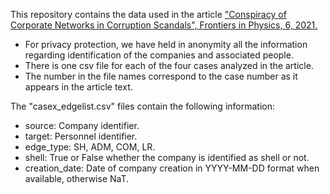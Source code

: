 This repository contains the data used in the article ["Conspiracy of Corporate Networks in Corruption Scandals", Frontiers in Physics, 6, 2021.](https://www.frontiersin.org/articles/10.3389/fphy.2021.667471/full)

* For privacy protection, we have held in anonymity all the information regarding identification of the companies and associated people. 
* There is one csv file for each of the four cases analyzed in the article. 
* The number in the file names correspond to the case number as it appears in the article text.

The "casex_edgelist.csv" files contain the following information:
* source: Company identifier.
* target: Personnel identifier.
* edge_type: SH, ADM, COM, LR.
* shell: True or False whether the company is identified as shell or not.
* creation_date: Date of company creation in YYYY-MM-DD format when available, otherwise NaT.
